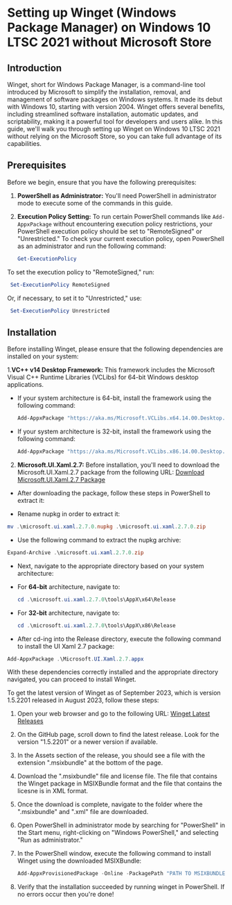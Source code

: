 # Setting up Winget (Windows Package Manager) on Windows 10 LTSC 2021 without Microsoft Store

## Introduction

Winget, short for Windows Package Manager, is a command-line tool introduced by Microsoft to simplify the installation, removal, and management of software packages on Windows systems. It made its debut with Windows 10, starting with version 2004. Winget offers several benefits, including streamlined software installation, automatic updates, and scriptability, making it a powerful tool for developers and users alike. In this guide, we'll walk you through setting up Winget on Windows 10 LTSC 2021 without relying on the Microsoft Store, so you can take full advantage of its capabilities.

## Prerequisites

Before we begin, ensure that you have the following prerequisites:

1. **PowerShell as Administrator:** You'll need PowerShell in administrator mode to execute some of the commands in this guide. 

2. **Execution Policy Setting:** To run certain PowerShell commands like `Add-AppxPackage` without encountering execution policy restrictions, your PowerShell execution policy should be set to "RemoteSigned" or "Unrestricted." To check your current execution policy, open PowerShell as an administrator and run the following command:

   ```powershell
   Get-ExecutionPolicy
To set the execution policy to "RemoteSigned," run:
```powershell
 Set-ExecutionPolicy RemoteSigned
```
Or, if necessary, to set it to "Unrestricted," use:
```powershell
 Set-ExecutionPolicy Unrestricted
```
  
  
 ## Installation
Before installing Winget, please ensure that the following dependencies are installed on your system: 

1.**VC++ v14 Desktop Framework:** This framework includes the Microsoft Visual C++ Runtime Libraries (VCLibs) for 64-bit Windows desktop applications.
* If your system architecture is 64-bit, install the framework using the following command:
    ```powershell
    Add-AppxPackage "https://aka.ms/Microsoft.VCLibs.x64.14.00.Desktop.appx"
    ```
 * If your system architecture is 32-bit, install the framework using the following command:
    ```powershell
    Add-AppxPackage "https://aka.ms/Microsoft.VCLibs.x86.14.00.Desktop.appx"
    ```
2. **Microsoft.UI.Xaml.2.7:** Before installation, you'll need to download the Microsoft.UI.Xaml.2.7 package from the following URL:
     [Download Microsoft.UI.Xaml.2.7 Package](https://www.nuget.org/api/v2/package/Microsoft.UI.Xaml/2.7.0) 

* After downloading the package, follow these steps in PowerShell to extract it:
- Rename nupkg in order to extract it:
```powershell
mv .\microsoft.ui.xaml.2.7.0.nupkg .\microsoft.ui.xaml.2.7.0.zip
```
- Use the following command to extract the nupkg archive:
```powershell
Expand-Archive .\microsoft.ui.xaml.2.7.0.zip
```
* Next, navigate to the appropriate directory based on your system architecture:
- For **64-bit** architecture, navigate to:
    ```powershell
    cd .\microsoft.ui.xaml.2.7.0\tools\AppX\x64\Release
    ```
- For **32-bit** architecture, navigate to:
    ```powershell
    cd .\microsoft.ui.xaml.2.7.0\tools\AppX\x86\Release
    ```  
* After cd-ing into the Release directory, execute the following command to install the UI Xaml 2.7 package:
```powershell
Add-AppxPackage .\Microsoft.UI.Xaml.2.7.appx
```
With these dependencies correctly installed and the appropriate directory navigated, you can proceed to install Winget.

To get the latest version of Winget as of September 2023, which is version 1.5.2201 released in August 2023, follow these steps:

1. Open your web browser and go to the following URL:
   [Winget Latest Releases](https://github.com/microsoft/winget-cli/releases/latest)

2. On the GitHub page, scroll down to find the latest release. Look for the version "1.5.2201" or a newer version if available.

3. In the Assets section of the release, you should see a file with the extension ".msixbundle" at the bottom of the page.

4. Download the ".msixbundle" file and license file. The file that contains the Winget package in MSIXBundle format and the file that contains the licesne is in XML format.

5. Once the download is complete, navigate to the folder where the ".msixbundle" and ".xml" file are downloaded.

6. Open PowerShell in administrator mode by searching for "PowerShell" in the Start menu, right-clicking on "Windows PowerShell," and selecting "Run as administrator."

7. In the PowerShell window, execute the following command to install Winget using the downloaded MSIXBundle:
    ```powershell
    Add-AppxProvisionedPackage -Online -PackagePath "PATH TO MSIXBUNDLE" -LicensePath "PATH TO XML" -Verbose
    ```
8.    Verify that the installation succeeded by running winget in PowerShell. If no errors occur then you're done!

